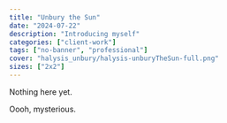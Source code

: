 ```yaml
---
title: "Unbury the Sun"
date: "2024-07-22"
description: "Introducing myself"
categories: ["client-work"]
tags: ["no-banner", "professional"]
cover: "halysis_unbury/halysis-unburyTheSun-full.png"
sizes: ["2x2"]
---
```


Nothing here yet. 

Oooh, mysterious. 


